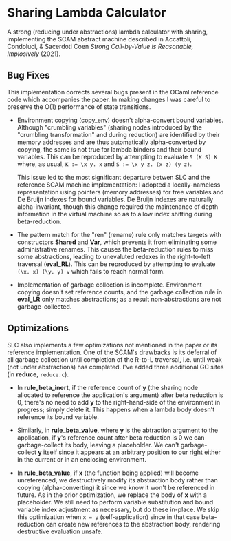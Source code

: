 Sharing Lambda Calculator
=========================

A strong (reducing under abstractions) lambda calculator with sharing,
implementing the SCAM abstract machine described in Accattoli, Condoluci,
& Sacerdoti Coen _Strong Call-by-Value is Reasonable, Implosively_ (2021).

Bug Fixes
---------

This implementation corrects several bugs present in the OCaml reference
code which accompanies the paper.  In making changes I was careful to
preserve the O(1) performance of state transitions.

* Environment copying (copy_env) doesn't alpha-convert bound variables.
  Although "crumbling variables" (sharing nodes introduced by the
  "crumbling transformation" and during reduction) are identified by
  their memory addresses and are thus automatically alpha-converted by
  copying, the same is not true for lambda binders and their bound
  variables.  This can be reproduced by attempting to evaluate
	`S (K S) K`
  where, as usual, `K := \x y. x` and `S := \x y z. (x z) (y z)`.

  This issue led to the most significant departure betwen SLC and the
  reference SCAM machine implementation: I adopted a locally-nameless
  representation using pointers (memory addresses) for free variables and
  De Bruijn indexes for bound variables.  De Bruijn indexes are naturally
  alpha-invariant, though this change required the maintenance of depth
  information in the virtual machine so as to allow index shifting
  during beta-reduction.

* The pattern match for the "ren" (rename) rule only matches targets
  with constructors **Shared** and **Var**, which prevents it from
  eliminating some administrative renames.  This causes the
  beta-reduction rules to miss some abstractions, leading to 
  unevaluted redexes in the right-to-left traversal (**eval_RL**).
  This can be reproduced by attempting to evaluate
	`(\x. x) (\y. y) v`
  which fails to reach normal form.

* Implementation of garbage collection is incomplete.  Environment
  copying doesn't set reference counts, and the garbage collection rule
  in **eval_LR** only matches abstractions; as a result non-abstractions
  are not garbage-collected.

Optimizations
-------------

SLC also implements a few optimizations not mentioned in the paper or its
reference implementation.  One of the SCAM's drawbacks is its deferral of
all garbage collection until completion of the R-to-L traversal, i.e.
until weak (not under abstractions) has completed.  I've added three
additional GC sites (in **reduce**, `reduce.c`).

* In **rule_beta_inert**, if the reference count of **y** (the sharing
  node allocated to reference the application's argument) after beta
  reduction is 0, there's no need to add **y** to the right-hand-side
  of the environment in progress; simply delete it.  This happens when
  a lambda body doesn't reference its bound variable.

- Similarly, in **rule_beta_value**, where **y** is the abtraction
  argument to the application, if **y**'s reference count after beta
  reduction is 0 we can garbage-collect its body, leaving a placeholder.
  We can't garbage-collect **y** itself since it appears at an arbitrary
  position to our right either in the current or in an enclosing
  environment.

- In **rule_beta_value**, if **x** (the function being applied) will
  become unreferenced, we destructively modify its abstraction body
  rather than copying (alpha-converting) it since we know it won't be
  referenced in future.  As in the prior optimization, we replace the
  body of **x** with a placeholder.  We still need to perform variable
  substitution and bound variable index adjustment as necessary, but
  do these in-place.  We skip this optimization when `x = y`
  (self-application) since in that case beta-reduction can create new
  references to the abstraction body, rendering destructive evaluation
  unsafe.
